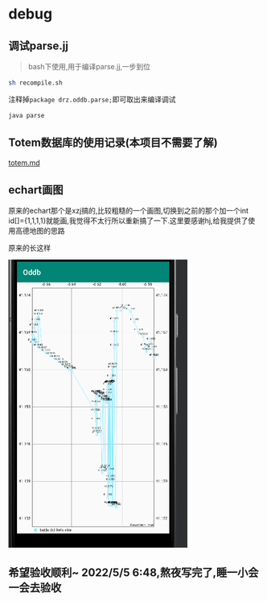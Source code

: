 # debug

## 调试parse.jj

> bash下使用,用于编译parse.jj,一步到位

```bash
sh recompile.sh
```

注释掉`package drz.oddb.parse;`即可取出来编译调试

```bash
java parse
```

## Totem数据库的使用记录(本项目不需要了解)

[totem.md](totem.md)

## echart画图

原来的echart那个是xzj搞的,比较粗糙的一个画图,切换到之前的那个加一个int id[]={1,1,1,1}就能画,我觉得不太行所以重新搞了一下.这里要感谢hj,给我提供了使用高德地图的思路

原来的长这样

![3qwek](https://raw.githubusercontent.com/learner-lu/picbed/master/3qwek.png)

## 希望验收顺利~ 2022/5/5 6:48,熬夜写完了,睡一小会一会去验收
